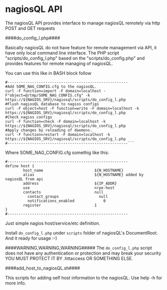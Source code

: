 nagiosQL API
======
The nagiosQL API provides interface to manage nagiosQL remotely via http POST and GET requests

####do_config_l.php####

Basically nagiosQL do not have feature for remote management via API, it have only local command line interface.
The PHP script "scripts/do_config_l.php" based on the "scripts/do_config.php" and provides features for remote managing of nagiosQL.

You can use this like in BASH block follow
```
#------------------------------------------------------
#Add SOME_NAG_CONFIG.cfg to the nagiosQL.
curl -F function=import -F domain=localhost -F"object=@/tmp/SOME_NAG_CONFIS.cfg" -k https://${NAGIOS_SRV}/nagiosql/scripts/do_config_l.php
#Flush nagiosQL database to nagios configs
curl -F object=host -F function=write -F domain=localhost -k https://${NAGIOS_SRV}/nagiosql/scripts/do_config_l.php
#Check nagios configs
curl -F function=check -F domain=localhost -k https://${NAGIOS_SRV}/nagiosql/scripts/do_config_l.php
#Apply changes by reloading of daemons.
curl -F function=restart -F domain=localhost -k https://${NAGIOS_SRV}/nagiosql/scripts/do_config_l.php
#------------------------------------------------------```
```
Where SOME_NAG_CONFIG.cfg somethig like this:
```
#------------------------------------------------------
define host {
        host_name                       ${N_HOSTNAME}
        alias                           ${N_HOSTNAME} added by nagiosQL from api
        address                         ${IP_ADDR}
        use                             nrpe-host
      	contacts                        null
	      contact_groups                  null
	      notifications_enabled		        0
        register                        1
}
#------------------------------------------------------
```
Just simple nagios host/service/etc definition.

Install `do_config_l.php` under `scripts` folder of nagiosQL's DocumentRoot. And it ready for usage :-)

####WARNING,WARNING,WARNING#####
	The `do_config_l.php` script does not have any authentication or protection and may break your security
	YOU MUST PROTECT IT BY .httaccess OR SOMETHING ELSE.

####add_host_to_nagiosQL.sh####

This scripts for adding self host information to the nagiosQL. Use help -h for more info.

